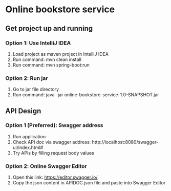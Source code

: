 # Online bookstore service

## Get project up and running
### Option 1: Use IntelliJ IDEA
1. Load project as maven project in IntelliJ IDEA
2. Run command: mvn clean install
3. Run command: mvn spring-boot:run

### Option 2: Run jar
1. Go to jar file directory
2. Run command: java -jar online-bookstore-service-1.0-SNAPSHOT.jar

## API Design

### Option 1 (Preferred): Swagger address
1. Run application
2. Check API doc via swagger address: http://localhost:8080/swagger-ui/index.html#
3. Try APIs by filling request body values

### Option 2: Online Swagger Editor
1. Open this link: https://editor.swagger.io/
2. Copy the json content in APIDOC.json file and paste into Swagger Editor